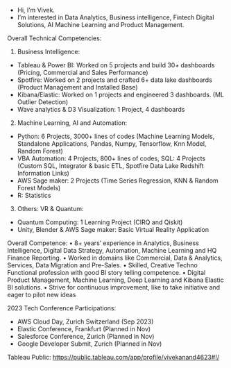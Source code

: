 - Hi, I’m Vivek.
- I’m interested in Data Analytics, Business intelligence, Fintech Digital Solutions, AI Machine Learning and Product Management. 

Overall Technical Competencies:
1. Business Intelligence: 
-	Tableau & Power BI: Worked on 5 projects and build 30+ dashboards (Pricing, Commercial and Sales Performance)
- Spotfire: Worked on 2 projects and crafted 6+ data lake dashboards (Product Management and Installed Base)
- Kibana/Elastic: Worked on 1 projects and engineered 3 dashboards. (ML Outlier Detection)
- Wave analytics & D3 Visualization: 1 Project, 4 dashboards

2. Machine Learning, AI and Automation:
-	Python: 6 Projects, 3000+ lines of codes (Machine Learning Models, Standalone Applications, Pandas, Numpy, Tensorflow, Knn Model, Random Forest)
-	VBA Automation: 4 Projects, 800+ lines of codes, SQL: 4 Projects (Custom SQL, Integrator & basic ETL, Spotfire Data Lake Redshift Information Links)
-	AWS Sage maker: 2 Projects (Time Series Regression, KNN & Random Forest Models)
- R: Statistics

3. Others: VR & Quantum:
-	Quantum Computing: 1 Learning Project (CIRQ and Qiskit)
-	Unity, Blender & AWS Sage maker: Basic Virtual Reality Application 


Overall Competence: 
• 8+ years’ experience in Analytics, Business Intelligence, Digital Data Strategy, Automation, Machine Learning 
and HQ Finance Reporting. 
• Worked in domains like Commercial, Data & Analytics, Services, Data Migration and Pre-Sales.
• Skilled, Creative Techno Functional profession with good BI story telling competence.
• Digital Product Management, Machine Learning, Deep Learning and Kibana Elastic BI solutions.
• Strive for continuous improvement, like to take initiative and eager to pilot new ideas

2023 Tech Conference Participations:
- AWS Cloud Day, Zurich Switzerland (Sep 2023)
- Elastic Conference, Frankfurt (Planned in Nov)
- Salesforce Conference, Zurich (Planned in Nov)
- Google Developer Submit, Zurich (Planned in Nov)

Tableau Public: https://public.tableau.com/app/profile/vivekanand4623#!/


<!---
vivekanandpkr/vivekanandpkr is a ✨ special ✨ repository because its `README.md` (this file) appears on your GitHub profile.
You can click the Preview link to take a look at your changes.
--->
